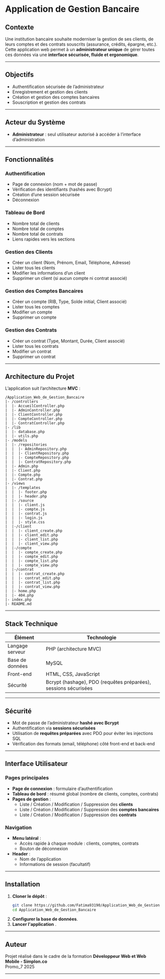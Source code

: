 #  Application de Gestion Bancaire

##  Contexte

Une institution bancaire souhaite moderniser la gestion de ses clients, de leurs comptes et des contrats souscrits (assurance, crédits, épargne, etc.).  
Cette application web permet à un **administrateur unique** de gérer toutes ces données via une **interface sécurisée, fluide et ergonomique**.

---

##  Objectifs

- Authentification sécurisée de l’administrateur
- Enregistrement et gestion des clients
- Création et gestion des comptes bancaires
- Souscription et gestion des contrats

---

##  Acteur du Système

- **Administrateur** : seul utilisateur autorisé à accéder à l’interface d’administration

---

##  Fonctionnalités

###  Authentification
- Page de connexion (nom + mot de passe)
- Vérification des identifiants (hashés avec Bcrypt)
- Création d’une session sécurisée
- Déconnexion

###  Tableau de Bord
- Nombre total de clients
- Nombre total de comptes
- Nombre total de contrats
- Liens rapides vers les sections

###  Gestion des Clients
- Créer un client (Nom, Prénom, Email, Téléphone, Adresse)
- Lister tous les clients
- Modifier les informations d’un client
- Supprimer un client (si aucun compte ni contrat associé)

###  Gestion des Comptes Bancaires
- Créer un compte (RIB, Type, Solde initial, Client associé)
- Lister tous les comptes
- Modifier un compte
- Supprimer un compte

###  Gestion des Contrats
- Créer un contrat (Type, Montant, Durée, Client associé)
- Lister tous les contrats
- Modifier un contrat
- Supprimer un contrat

---

##  Architecture du Projet

L’application suit l’architecture **MVC** :

```
/Application_Web_de_Gestion_Bancaire
|- /controllers
|  |- AccueilController.php
|  |- AdminController.php 
|  |- ClientController.php
|  |- CompteController.php 
|  |- ContratController.php
|- /lib
|  |- database.php
|  |- utils.php
|- /models
|  |- /repositories
|  |  |- AdminRepository.php
|  |  |- ClientRepository.php
|  |  |- CompteRepository.php
|  |  |- ContratRepository.php
|  |- Admin.php
|  |- Client.php
|  |- Compte.php
|  |- Contrat.php
|- /views
|  |- /templates
|  |  |- footer.php
|  |  |- header.php
|  |- /source
|  |  |- client.js
|  |  |- compte.js
|  |  |- contrat.js
|  |  |- login.js
|  |  |- style.css
|  |-/client
|  |  |- client_create.php
|  |  |- client_edit.php
|  |  |- client_list.php
|  |  |- client_view.php
|  |-/compte
|  |  |- compte_create.php
|  |  |- compte_edit.php
|  |  |- compte_list.php
|  |  |- compte_view.php
|  |-/contrat
|  |  |- contrat_create.php
|  |  |- contrat_edit.php
|  |  |- contrat_list.php
|  |  |- contrat_view.php
|  |- home.php
|  |- 404.php
|- index.php
|- README.md
```

---

##  Stack Technique

| Élément         | Technologie              |
|----------------|---------------------------|
| Langage serveur | PHP (architecture MVC)    |
| Base de données | MySQL                     |
| Front-end       | HTML, CSS, JavaScript     |
| Sécurité        | Bcrypt (hashage), PDO (requêtes préparées), sessions sécurisées |

---

##  Sécurité

- Mot de passe de l’administrateur **hashé avec Bcrypt**
- Authentification via **sessions sécurisées**
- Utilisation de **requêtes préparées** avec PDO pour éviter les injections SQL
- Vérification des formats (email, téléphone) côté front-end et back-end

---

##  Interface Utilisateur

###  Pages principales

- **Page de connexion** : formulaire d’authentification
- **Tableau de bord** : résumé global (nombre de clients, comptes, contrats)
- **Pages de gestion** :
  - Liste / Création / Modification / Suppression des **clients**
  - Liste / Création / Modification / Suppression des **comptes bancaires**
  - Liste / Création / Modification / Suppression des **contrats**

###  Navigation

- **Menu latéral** :
  - Accès rapide à chaque module : clients, comptes, contrats
  - Bouton de déconnexion
- **Header** :
  - Nom de l’application
  - Informations de session (facultatif)

---

##  Installation

1. **Cloner le dépôt** :
   ```bash
   git clone https://github.com/Fatima93190/Application_Web_de_Gestion_Bancaire.git
   cd Application_Web_de_Gestion_Bancaire
   ```
2. **Configurer la base de données**.
3. **Lancer l'application** .
---

##  Auteur

Projet réalisé dans le cadre de la formation **Développeur Web et Web Mobile - Simplon.co**  
Promo_7 2025

---